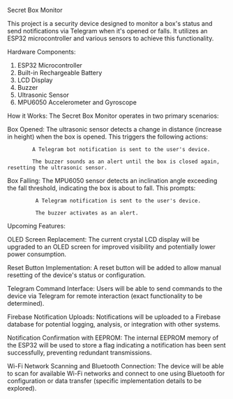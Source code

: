 Secret Box Monitor

This project is a security device designed to monitor a box's status and send notifications via Telegram when it's opened or falls. It utilizes an ESP32 microcontroller and various sensors to achieve this functionality.

Hardware Components:

1. ESP32 Microcontroller
2. Built-in Rechargeable Battery
3. LCD Display
4. Buzzer
5. Ultrasonic Sensor
6. MPU6050 Accelerometer and Gyroscope

How it Works:
The Secret Box Monitor operates in two primary scenarios:

Box Opened: The ultrasonic sensor detects a change in distance (increase in height) when the box is opened. This triggers the following actions:

            A Telegram bot notification is sent to the user's device.

            The buzzer sounds as an alert until the box is closed again, resetting the ultrasonic sensor.

Box Falling: The MPU6050 sensor detects an inclination angle exceeding the fall threshold, indicating the box is about to fall. This prompts:

             A Telegram notification is sent to the user's device.

             The buzzer activates as an alert.

Upcoming Features:

OLED Screen Replacement: The current crystal LCD display will be upgraded to an OLED screen for improved visibility and potentially lower power consumption.

Reset Button Implementation: A reset button will be added to allow manual resetting of the device's status or configuration.

Telegram Command Interface: Users will be able to send commands to the device via Telegram for remote interaction (exact functionality to be determined).

Firebase Notification Uploads: Notifications will be uploaded to a Firebase database for potential logging, analysis, or integration with other systems.

Notification Confirmation with EEPROM: The internal EEPROM memory of the ESP32 will be used to store a flag indicating a notification has been sent successfully, preventing redundant transmissions.

Wi-Fi Network Scanning and Bluetooth Connection: The device will be able to scan for available Wi-Fi networks and connect to one using Bluetooth for configuration or data transfer (specific implementation details to be explored).
